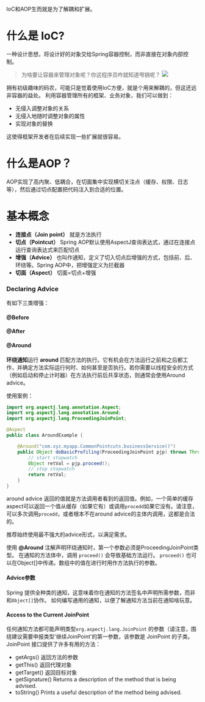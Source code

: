 IoC和AOP生而就是为了解耦和扩展。

# 什么是 IoC?

一种设计思想，将设计好的对象交给Spring容器控制，而非直接在对象内部控制。

> 为啥要让容器来管理对象呢？你这程序员咋就知道甩锅呢？
![](https://img-blog.csdnimg.cn/20210512150222541.png)

拥有初级趣味的码农，可能只是觉着使用IoC方便，就是个用来解耦的，但这还远非容器的益处。
利用容器管理所有的框架、业务对象，我们可以做到：
- 无侵入调整对象的关系
- 无侵入地随时调整对象的属性
- 实现对象的替换

这使得框架开发者在后续实现一些扩展就很容易。

# 什么是AOP？

AOP实现了高内聚、低耦合，在切面集中实现横切关注点（缓存、权限、日志等），然后通过切点配置把代码注入到合适的位置。

# 基本概念
- **连接点（Join point）**
就是方法执行
- **切点（Pointcut）**
Spring AOP默认使用AspectJ查询表达式，通过在连接点运行查询表达式来匹配切点
- **增强（Advice）**
也叫作通知，定义了切入切点后增强的方式，包括前、后、环绕等。Spring AOP中，把增强定义为拦截器
- **切面（Aspect）**
切面=切点+增强

### Declaring Advice
有如下三类增强：
#### @Before
#### @After
#### @Around
**环绕通知**运行 **around** 匹配方法的执行。它有机会在方法运行之前和之后都工作，并确定方法实际运行何时、如何甚至是否执行。若你需要以线程安全的方式（例如启动和停止计时器）在方法执行前后共享状态，则通常会使用Around advice。

使用案例：
```java
import org.aspectj.lang.annotation.Aspect;
import org.aspectj.lang.annotation.Around;
import org.aspectj.lang.ProceedingJoinPoint;

@Aspect
public class AroundExample {

    @Around("com.xyz.myapp.CommonPointcuts.businessService()")
    public Object doBasicProfiling(ProceedingJoinPoint pjp) throws Throwable {
        // start stopwatch
        Object retVal = pjp.proceed();
        // stop stopwatch
        return retVal;
    }
}
```
around advice 返回的值就是方法调用者看到的返回值。例如，一个简单的缓存aspect可以返回一个值从缓存（如果它有）或调用`procedd`如果它没有。请注意，可以多次调用`procedd`，或者根本不在around advice的主体内调用，这都是合法的。

推荐始终使用最不强大的advice形式，以满足需求。

使用 **@Around** 注解声明环绕通知时，第一个参数必须是ProceedingJoinPoint类型。
在通知的方法体中，调用 `proceed()` 会导致基础方法运行。 `proceed()` 也可以在Object[]中传递。数组中的值在进行时用作方法执行的参数。
#### Advice参数
Spring 提供全种类的通知，这意味着你在通知的方法签名中声明所需参数，而非和`Object[]`协作。
如何编写通用的通知，以便了解通知方法当前在通知啥玩意。
#### Access to the Current JoinPoint
任何通知方法都可能声明类型`org.aspectj.lang.JoinPoint` 的参数（请注意，围绕建议需要申报类型'继续JoinPoint'的第一参数，该参数是 JoinPoint 的子类。
JoinPoint 接口提供了许多有用的方法：
- getArgs()
返回方法的参数
- getThis()
返回代理对象
- getTarget()
返回目标对象
- getSignature()
Returns a description of the method that is being advised.
- toString()
Prints a useful description of the method being advised.